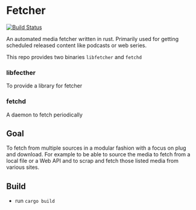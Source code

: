 # Fetcher

[![Build Status](https://travis-ci.org/zyphrus/fetcher.svg)](https://travis-ci.org/zyphrus/fetcher)

An automated media fetcher written in rust.
Primarily used for getting scheduled released content like
podcasts or web series.

This repo provides two binaries `libfetcher` and `fetchd`

### libfecther

To provide a library for fetcher

### fetchd

A daemon to fetch periodically

## Goal

To fetch from multiple sources in a modular fashion with a focus on plug and download.
For example to be able to source the media to fetch from a local file or a Web API
and to scrap and fetch those listed media from various sites.

## Build

- run `cargo build`
